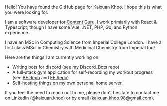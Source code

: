 Hello! You have found the GitHub page for Kaixuan Khoo. I hope this is what you were looking for.

I am a software developer for [Content Guru](https://www.contentguru.com/en-gb/).
I work primiarily with React & Typescript; though I have some Vue, .NET, PHP, Go, and Python experience.

I have an MSc in Computing Science from Imperial College London.
I have a first class MSci in Chemistry with Medicinal Chemistry from Imperial too!

Here are the things I am currently working on:
- Writing bots for discord (see my Discord_Bots repo)
- A full-stack gym application for self-recording my workout progress (see [BE Repo](https://github.com/kaixuankhoo98/go-jwt) and [FE Repo](https://github.com/kaixuankhoo98/SwoleApp))
- Self-hosting things on my own personal home server. 

If you feel the need to reach out to me, please don't hesitate to contact me on LinkedIn (@kaixuan.khoo) or by email (kaixuan.khoo.98@gmail.com).
